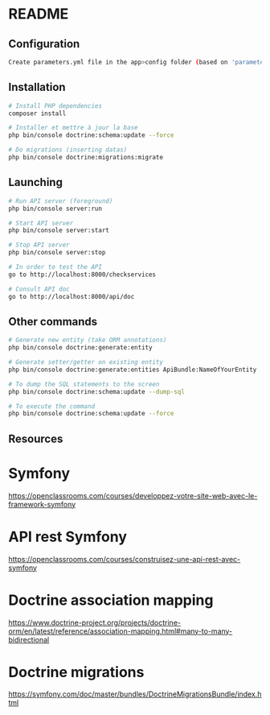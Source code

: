 # README

## Configuration
```sh
Create parameters.yml file in the app>config folder (based on 'parameters.yml.dist')
```

## Installation

```sh
# Install PHP dependencies
composer install

# Installer et mettre à jour la base
php bin/console doctrine:schema:update --force

# Do migrations (inserting datas)
php bin/console doctrine:migrations:migrate
```

## Launching

```sh
# Run API server (foreground)
php bin/console server:run

# Start API server
php bin/console server:start

# Stop API server
php bin/console server:stop

# In order to test the API
go to http://localhost:8000/checkservices

# Consult API doc
go to http://localhost:8000/api/doc
```

## Other commands

```sh
# Generate new entity (take ORM annotations)
php bin/console doctrine:generate:entity

# Generate setter/getter on existing entity
php bin/console doctrine:generate:entities ApiBundle:NameOfYourEntity

# To dump the SQL statements to the screen
php bin/console doctrine:schema:update --dump-sql

# To execute the command
php bin/console doctrine:schema:update --force
```

## Resources
# Symfony
https://openclassrooms.com/courses/developpez-votre-site-web-avec-le-framework-symfony

# API rest Symfony
https://openclassrooms.com/courses/construisez-une-api-rest-avec-symfony

# Doctrine association mapping
https://www.doctrine-project.org/projects/doctrine-orm/en/latest/reference/association-mapping.html#many-to-many-bidirectional

# Doctrine migrations
https://symfony.com/doc/master/bundles/DoctrineMigrationsBundle/index.html
